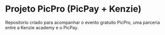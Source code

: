 # Projeto PicPro (PicPay + Kenzie)

Repositorio criado para acompanhar o evento gratuito PicPro, uma parceria entre a Kenzie academy e o PicPay.
